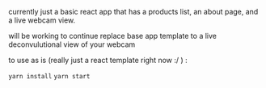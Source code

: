 currently just a basic react app that has a products list, an about page, and a live webcam view.

will be working to continue replace base app template to a live deconvulutional view of your webcam 

to use as is (really just a react template right now :/ ) :

`yarn install`
`yarn start`
